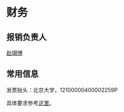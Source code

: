 # 财务

## 报销负责人

[赵翊博](mailto:2100012711@stu.pku.edu.cn)

## 常用信息

发票抬头：北京大学，12100000400002259P

具体要求参考[这里](https://pacman.cs.tsinghua.edu.cn/guide/finance/)。
